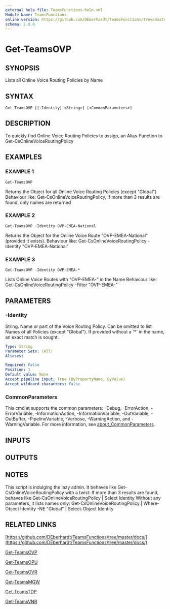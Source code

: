 ```yaml
---
external help file: TeamsFunctions-help.xml
Module Name: TeamsFunctions
online version: https://github.com/DEberhardt/TeamsFunctions/tree/master/docs/
schema: 2.0.0
---
```


# Get-TeamsOVP

## SYNOPSIS
Lists all Online Voice Routing Policies by Name

## SYNTAX

```
Get-TeamsOVP [[-Identity] <String>] [<CommonParameters>]
```

## DESCRIPTION
To quickly find Online Voice Routing Policies to assign, an Alias-Function to Get-CsOnlineVoiceRoutingPolicy

## EXAMPLES

### EXAMPLE 1
```
Get-TeamsOVP
```

Returns the Object for all Online Voice Routing Policies (except "Global")
Behaviour like: Get-CsOnlineVoiceRoutingPolicy, if more than 3 results are found, only names are returned

### EXAMPLE 2
```
Get-TeamsOVP -Identity OVP-EMEA-National
```

Returns the Object for the Online Voice Route "OVP-EMEA-National" (provided it exists).
Behaviour like: Get-CsOnlineVoiceRoutingPolicy -Identity "OVP-EMEA-National"

### EXAMPLE 3
```
Get-TeamsOVP -Identity OVP-EMEA-*
```

Lists Online Voice Routes with "OVP-EMEA-" in the Name
Behaviour like: Get-CsOnlineVoiceRoutingPolicy -Filter "OVP-EMEA-"

## PARAMETERS

### -Identity
String.
Name or part of the Voice Routing Policy.
Can be omitted to list Names of all Policies (except "Global").
If provided without a '*' in the name, an exact match is sought.

```yaml
Type: String
Parameter Sets: (All)
Aliases:

Required: False
Position: 1
Default value: None
Accept pipeline input: True (ByPropertyName, ByValue)
Accept wildcard characters: False
```

### CommonParameters
This cmdlet supports the common parameters: -Debug, -ErrorAction, -ErrorVariable, -InformationAction, -InformationVariable, -OutVariable, -OutBuffer, -PipelineVariable, -Verbose, -WarningAction, and -WarningVariable. For more information, see [about_CommonParameters](http://go.microsoft.com/fwlink/?LinkID=113216).

## INPUTS

## OUTPUTS

## NOTES
This script is indulging the lazy admin.
It behaves like Get-CsOnlineVoiceRoutingPolicy with a twist:
If more than 3 results are found, behaves like Get-CsOnlineVoiceRoutingPolicy | Select Identity
Without any parameters, it lists names only:
Get-CsOnlineVoiceRoutingPolicy | Where-Object Identity -NE "Global" | Select-Object Identity

## RELATED LINKS

[https://github.com/DEberhardt/TeamsFunctions/tree/master/docs/](https://github.com/DEberhardt/TeamsFunctions/tree/master/docs/)

[Get-TeamsOVP]()

[Get-TeamsOPU]()

[Get-TeamsOVR]()

[Get-TeamsMGW]()

[Get-TeamsTDP]()

[Get-TeamsVNR]()

